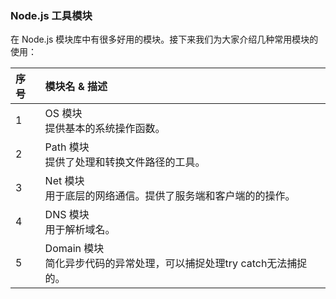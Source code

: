 ### Node.js 工具模块
在 Node.js 模块库中有很多好用的模块。接下来我们为大家介绍几种常用模块的使用：

序号|	模块名 & 描述
:---|:---
1|	OS 模块<br>提供基本的系统操作函数。
2|	Path 模块<br>提供了处理和转换文件路径的工具。
3|	Net 模块<br>用于底层的网络通信。提供了服务端和客户端的的操作。
4|	DNS 模块<br>用于解析域名。
5|	Domain 模块<br>简化异步代码的异常处理，可以捕捉处理try catch无法捕捉的。